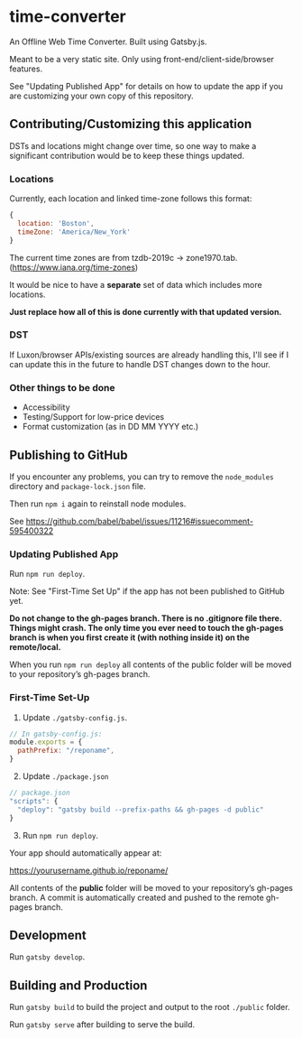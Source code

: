 # time-converter

An Offline Web Time Converter. Built using Gatsby.js.

Meant to be a very static site. Only using front-end/client-side/browser 
features.

See "Updating Published App" for details on how to update the app if you are 
customizing your own copy of this repository.

## Contributing/Customizing this application

DSTs and locations might change over time, so one way to make a significant
contribution would be to keep these things updated.

### Locations

Currently, each location and linked time-zone follows this format:

```js
{ 
  location: 'Boston', 
  timeZone: 'America/New_York' 
}
```

The current time zones are from tzdb-2019c -> zone1970.tab.
(https://www.iana.org/time-zones)

It would be nice to have a **separate** set of data which includes more
locations. 

**Just replace how all of this is done currently with that 
updated version.**

### DST

If Luxon/browser APIs/existing sources are already handling this, I'll see if I
can update this in the future to handle DST changes down to the hour.

### Other things to be done

- Accessibility
- Testing/Support for low-price devices
- Format customization (as in DD MM YYYY etc.)

## Publishing to GitHub

If you encounter any problems, you can try to
remove the `node_modules` directory and `package-lock.json` file.

Then run `npm i` again to reinstall node modules.

See https://github.com/babel/babel/issues/11216#issuecomment-595400322

### Updating Published App

Run `npm run deploy`.

Note: See "First-Time Set Up" if the app has not been published to GitHub yet. 

**Do not change to the gh-pages branch. There is no .gitignore file there.
Things might crash. The only time you ever need to touch the gh-pages branch 
is when you first create it (with nothing inside it) on the remote/local.**

When you run `npm run deploy` all contents of the public folder will be moved to
your repository’s gh-pages branch.

### First-Time Set-Up

1. Update `./gatsby-config.js`.
```js
// In gatsby-config.js:
module.exports = {
  pathPrefix: "/reponame",
}
```

2. Update `./package.json`
```js
// package.json
"scripts": {
  "deploy": "gatsby build --prefix-paths && gh-pages -d public"
}
```

3. Run `npm run deploy`.

Your app should automatically appear at:

https://yourusername.github.io/reponame/

All contents of the **public** folder will be moved to your repository’s
gh-pages branch. A commit is automatically created and pushed to the 
remote gh-pages branch.

## Development

Run `gatsby develop`.

## Building and Production

Run `gatsby build` to build the project and output to the root `./public`
folder.

Run `gatsby serve` after building to serve the build.

